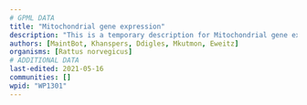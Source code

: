 ```yaml
---
# GPML DATA
title: "Mitochondrial gene expression"
description: "This is a temporary description for Mitochondrial gene expression"
authors: [MaintBot, Khanspers, Ddigles, Mkutmon, Eweitz]
organisms: [Rattus norvegicus]
# ADDITIONAL DATA
last-edited: 2021-05-16
communities: []
wpid: "WP1301"
---
```

